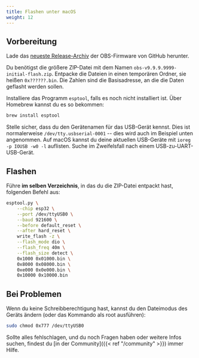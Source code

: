```yaml
---
title: Flashen unter macOS
weight: 12
---
```


## Vorbereitung

Lade das [neueste
Release-Archiv](https://github.com/openbikesensor/OpenBikeSensorFirmware/releases)
der OBS-Firmware von GitHub herunter.

Du benötigst die größere ZIP-Datei mit dem Namen
`obs-v9.9.9.9999-initial-flash.zip`. Entpacke die Dateien in einen temporären
Ordner, sie heißen `0x??????.bin`. Die Zahlen sind die Basisadresse, an die die
Daten geflasht werden sollen.

Installiere das Programm `esptool`, falls es noch nicht installiert ist. Über
Homebrew kannst du es so bekommen:

```bash
brew install esptool
```

Stelle sicher, dass du den Gerätenamen für das USB-Gerät kennst. Dies ist
normalerweise `/dev/tty.usbserial-0001` -- dies wird auch im Beispiel unten
angenommen. Auf macOS kannst du deine aktuellen USB-Geräte mit `ioreg -p IOUSB
-w0 -l` auflisten. Suche im Zweifelsfall nach einem USB-zu-UART-USB-Gerät.

## Flashen

Führe **im selben Verzeichnis**, in das du die ZIP-Datei entpackt hast, folgenden Befehl aus:

```bash
esptool.py \
    --chip esp32 \
    --port /dev/ttyUSB0 \
    --baud 921600 \
    --before default_reset \
    --after hard_reset \
    write_flash -z \
    --flash_mode dio \
    --flash_freq 40m \
    --flash_size detect \
    0x1000 0x01000.bin \
    0x8000 0x08000.bin \
    0xe000 0x0e000.bin \
    0x10000 0x10000.bin
```


## Bei Problemen

Wenn du keine Schreibberechtigung hast, kannst du den Dateimodus des Geräts
ändern (oder das Kommando als root ausführen):

```bash
sudo chmod 0x777 /dev/ttyUSB0
```

Sollte alles fehlschlagen, und du noch Fragen haben oder weitere Infos suchen, findest
du [in der Community]({{< ref "/community" >}}) immer Hilfe.
